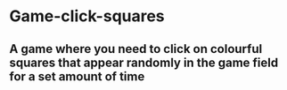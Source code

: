 # Game-click-squares

## A game where you need to click on colourful squares that appear randomly in the game field for a set amount of time
